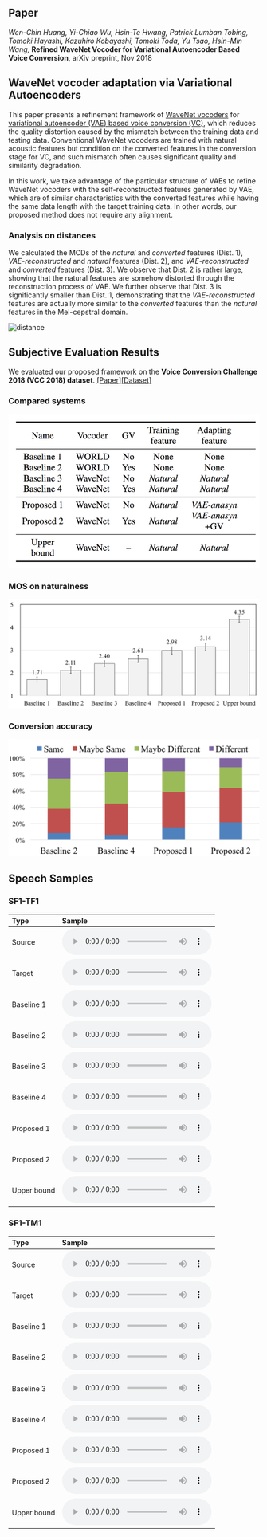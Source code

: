 ## Paper

_Wen-Chin Huang, Yi-Chiao Wu, Hsin-Te Hwang, Patrick Lumban Tobing, Tomoki Hayashi, Kazuhiro Kobayashi, Tomoki Toda, Yu Tsao, Hsin-Min Wang,_ **Refined WaveNet Vocoder for Variational Autoencoder Based Voice Conversion**, arXiv preprint, Nov 2018

## WaveNet vocoder adaptation via Variational Autoencoders

This paper presents a refinement framework of [WaveNet vocoders](https://github.com/kan-bayashi/PytorchWaveNetVocoder) for [variational autoencoder (VAE) based voice conversion (VC)](https://arxiv.org/abs/1610.04019), which reduces the quality distortion caused by the mismatch between the training data and testing data. Conventional WaveNet vocoders are trained with natural acoustic features but condition on the converted features in the conversion stage for VC, and such mismatch often causes significant quality and similarity degradation.

In this work, we take advantage of the particular structure of VAEs to refine WaveNet vocoders with the self-reconstructed features generated by VAE, which are of similar characteristics with the converted features while having the same data length with the target training data. In other words, our proposed method does not require any alignment.

### Analysis on distances

We calculated the MCDs of the _natural_ and _converted_ features (Dist. 1), _VAE-reconstructed_ and _natural_ features (Dist. 2), and _VAE-reconstructed_ and _converted_ features (Dist. 3). We observe that Dist. 2 is rather large, showing that the natural features are somehow distorted through the reconstruction process of VAE. We further observe that Dist. 3 is significantly smaller than Dist. 1, demonstrating that the _VAE-reconstructed_ features are actually more similar to the _converted_ features than the _natural_ features in the Mel-cepstral domain.

![distance](/imgs/distance.png)

## Subjective Evaluation Results

We evaluated our proposed framework on the **Voice Conversion Challenge 2018 (VCC 2018) dataset**. [[Paper]](https://arxiv.org/abs/1804.04262)[[Dataset]](https://datashare.is.ed.ac.uk/handle/10283/3061)

### Compared systems

![methods](/imgs/methods.png)

### MOS on naturalness

![Naturalness](/imgs/mos.png)

### Conversion accuracy

![Similarity](/imgs/similarity.png)

## Speech Samples

### SF1-TF1

|Type|Sample|
|:--|:--|
|Source|<audio controls="controls"><source type="audio/wav" src="samples/natural/SF1-30001.wav"></source></audio>|
|Target|<audio controls="controls"><source type="audio/wav" src="samples/natural/TF1-30001.wav"></source></audio>|
|Baseline 1|<audio controls="controls"><source type="audio/wav" src="samples/Baseline-1/SF1-TF1-30001.wav"></source></audio>|
|Baseline 2|<audio controls="controls"><source type="audio/wav" src="samples/Baseline-2/SF1-TF1-30001-gv.wav"></source></audio>|
|Baseline 3|<audio controls="controls"><source type="audio/wav" src="samples/Baseline-3/SF1-TF1-30001.wav"></source></audio>|
|Baseline 4|<audio controls="controls"><source type="audio/wav" src="samples/Baseline-4/SF1-TF1-30001-gv.wav"></source></audio>|
|Proposed 1|<audio controls="controls"><source type="audio/wav" src="samples/Proposed-1/SF1-TF1-30001.wav"></source></audio>|
|Proposed 2|<audio controls="controls"><source type="audio/wav" src="samples/Proposed-2/SF1-TF1-30001-gv.wav"></source></audio>|
|Upper bound|<audio controls="controls"><source type="audio/wav" src="samples/Upper-bound/TF1_30001.wav"></source></audio>|

### SF1-TM1

|Type|Sample|
|:--|:--|
|Source|<audio controls="controls"><source type="audio/wav" src="samples/natural/SF1-30001.wav"></source></audio>|
|Target|<audio controls="controls"><source type="audio/wav" src="samples/natural/TM1-30001.wav"></source></audio>|
|Baseline 1|<audio controls="controls"><source type="audio/wav" src="samples/Baseline-1/SF1-TM1-30001.wav"></source></audio>|
|Baseline 2|<audio controls="controls"><source type="audio/wav" src="samples/Baseline-2/SF1-TM1-30001-gv.wav"></source></audio>|
|Baseline 3|<audio controls="controls"><source type="audio/wav" src="samples/Baseline-3/SF1-TM1-30001.wav"></source></audio>|
|Baseline 4|<audio controls="controls"><source type="audio/wav" src="samples/Baseline-4/SF1-TM1-30001-gv.wav"></source></audio>|
|Proposed 1|<audio controls="controls"><source type="audio/wav" src="samples/Proposed-1/SF1-TM1-30001.wav"></source></audio>|
|Proposed 2|<audio controls="controls"><source type="audio/wav" src="samples/Proposed-2/SF1-TM1-30001-gv.wav"></source></audio>|
|Upper bound|<audio controls="controls"><source type="audio/wav" src="samples/Upper-bound/TM1_30001.wav"></source></audio>|
